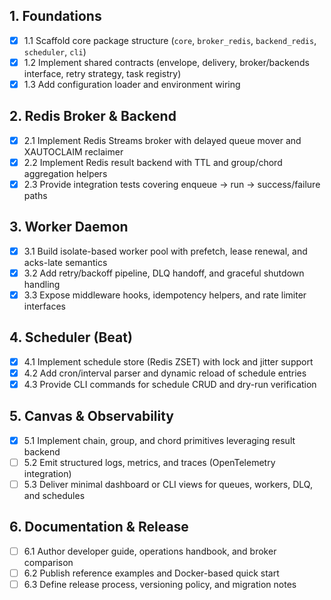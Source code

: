 ## 1. Foundations
- [x] 1.1 Scaffold core package structure (`core`, `broker_redis`, `backend_redis`, `scheduler`, `cli`)
- [x] 1.2 Implement shared contracts (envelope, delivery, broker/backends interface, retry strategy, task registry)
- [x] 1.3 Add configuration loader and environment wiring

## 2. Redis Broker & Backend
- [x] 2.1 Implement Redis Streams broker with delayed queue mover and XAUTOCLAIM reclaimer
- [x] 2.2 Implement Redis result backend with TTL and group/chord aggregation helpers
- [x] 2.3 Provide integration tests covering enqueue → run → success/failure paths

## 3. Worker Daemon
- [x] 3.1 Build isolate-based worker pool with prefetch, lease renewal, and acks-late semantics
- [x] 3.2 Add retry/backoff pipeline, DLQ handoff, and graceful shutdown handling
- [x] 3.3 Expose middleware hooks, idempotency helpers, and rate limiter interfaces

## 4. Scheduler (Beat)
- [x] 4.1 Implement schedule store (Redis ZSET) with lock and jitter support
- [x] 4.2 Add cron/interval parser and dynamic reload of schedule entries
- [x] 4.3 Provide CLI commands for schedule CRUD and dry-run verification

## 5. Canvas & Observability
- [x] 5.1 Implement chain, group, and chord primitives leveraging result backend
- [ ] 5.2 Emit structured logs, metrics, and traces (OpenTelemetry integration)
- [ ] 5.3 Deliver minimal dashboard or CLI views for queues, workers, DLQ, and schedules

## 6. Documentation & Release
- [ ] 6.1 Author developer guide, operations handbook, and broker comparison
- [ ] 6.2 Publish reference examples and Docker-based quick start
- [ ] 6.3 Define release process, versioning policy, and migration notes
